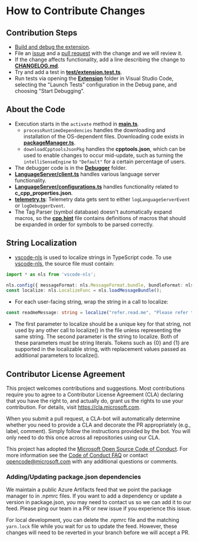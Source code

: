 # How to Contribute Changes

## Contribution Steps

-   [Build and debug the extension](Documentation/Building%20the%20Extension.md).
-   File an [issue](https://github.com/Microsoft/vscode-cpptools/issues) and a
    [pull request](https://github.com/Microsoft/vscode-cpptools/pulls) with the
    change and we will review it.
-   If the change affects functionality, add a line describing the change to
    [**CHANGELOG.md**](Extension/CHANGELOG.md).
-   Try and add a test in
    [**test/extension.test.ts**](Extension/test/unitTests/extension.test.ts).
-   Run tests via opening the
    [**Extension**](https://github.com/Microsoft/vscode-cpptools/tree/main/Extension)
    folder in Visual Studio Code, selecting the "Launch Tests" configuration in
    the Debug pane, and choosing "Start Debugging".

## About the Code

-   Execution starts in the `activate` method in
    [**main.ts**](Extension/src/main.ts).
    -   `processRuntimeDependencies` handles the downloading and installation of
        the OS-dependent files. Downloading code exists in
        [**packageManager.ts**](Extension/src/packageManager.ts).
    -   `downloadCpptoolsJsonPkg` handles the **cpptools.json**, which can be
        used to enable changes to occur mid-update, such as turning the
        `intelliSenseEngine` to `"Default"` for a certain percentage of users.
-   The debugger code is in the
    [**Debugger**](https://github.com/Microsoft/vscode-cpptools/tree/main/Extension/src/Debugger)
    folder.
-   [**LanguageServer/client.ts**](Extension/src/LanguageServer/client.ts)
    handles various language server functionality.
-   [**LanguageServer/configurations.ts**](Extension/src/LanguageServer/configurations.ts)
    handles functionality related to **c_cpp_properties.json**.
-   [**telemetry.ts**](Extension/src/telemetry.ts): Telemetry data gets sent to
    either `logLanguageServerEvent` or `logDebuggerEvent`.
-   The Tag Parser (symbol database) doesn't automatically expand macros, so the
    [**cpp.hint**](Extension/cpp.hint) file contains definitions of macros that
    should be expanded in order for symbols to be parsed correctly.

## String Localization

-   [vscode-nls](https://github.com/microsoft/vscode-nls) is used to localize
    strings in TypeScript code. To use
    [vscode-nls](https://github.com/microsoft/vscode-nls), the source file must
    contain:

```typescript
import * as nls from 'vscode-nls';

nls.config({ messageFormat: nls.MessageFormat.bundle, bundleFormat: nls.BundleFormat.standalone })();
const localize: nls.LocalizeFunc = nls.loadMessageBundle();
```

-   For each user-facing string, wrap the string in a call to localize:

```typescript
const readmeMessage: string = localize("refer.read.me", "Please refer to {0} for troubleshooting information. Issues can be created at {1}", readmePath, "https://github.com/Microsoft/vscode-cpptools/issues");
```

-   The first parameter to localize should be a unique key for that string, not
    used by any other call to localize() in the file unless representing the
    same string. The second parameter is the string to localize. Both of these
    parameters must be string literals. Tokens such as {0} and {1} are supported
    in the localizable string, with replacement values passed as additional
    parameters to localize().

## Contributor License Agreement

This project welcomes contributions and suggestions. Most contributions require
you to agree to a Contributor License Agreement (CLA) declaring that you have
the right to, and actually do, grant us the rights to use your contribution. For
details, visit https://cla.microsoft.com.

When you submit a pull request, a CLA-bot will automatically determine whether
you need to provide a CLA and decorate the PR appropriately (e.g., label,
comment). Simply follow the instructions provided by the bot. You will only need
to do this once across all repositories using our CLA.

This project has adopted the
[Microsoft Open Source Code of Conduct](https://opensource.microsoft.com/codeofconduct/).
For more information see the
[Code of Conduct FAQ](https://opensource.microsoft.com/codeofconduct/faq/) or
contact [opencode@microsoft.com](mailto:opencode@microsoft.com) with any
additional questions or comments.

### Adding/Updating package.json dependencies

We maintain a public Azure Artifacts feed that we point the package manager to
in .npmrc files. If you want to add a dependency or update a version in
package.json, you may need to contact us so we can add it to our feed. Please
ping our team in a PR or new issue if you experience this issue.

For local development, you can delete the .npmrc file and the matching
`yarn.lock` file while you wait for us to update the feed. However, these
changes will need to be reverted in your branch before we will accept a PR.
